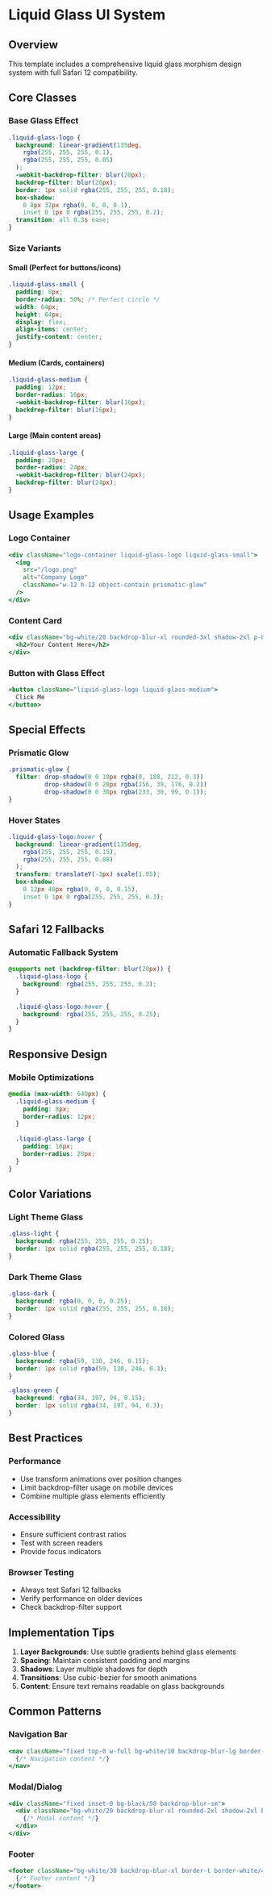 # Liquid Glass UI System

## Overview
This template includes a comprehensive liquid glass morphism design system with full Safari 12 compatibility.

## Core Classes

### Base Glass Effect
```css
.liquid-glass-logo {
  background: linear-gradient(135deg, 
    rgba(255, 255, 255, 0.1),
    rgba(255, 255, 255, 0.05)
  );
  -webkit-backdrop-filter: blur(20px);
  backdrop-filter: blur(20px);
  border: 1px solid rgba(255, 255, 255, 0.18);
  box-shadow: 
    0 8px 32px rgba(0, 0, 0, 0.1),
    inset 0 1px 0 rgba(255, 255, 255, 0.2);
  transition: all 0.3s ease;
}
```

### Size Variants

#### Small (Perfect for buttons/icons)
```css
.liquid-glass-small {
  padding: 8px;
  border-radius: 50%; /* Perfect circle */
  width: 64px;
  height: 64px;
  display: flex;
  align-items: center;
  justify-content: center;
}
```

#### Medium (Cards, containers)
```css
.liquid-glass-medium {
  padding: 12px;
  border-radius: 16px;
  -webkit-backdrop-filter: blur(16px);
  backdrop-filter: blur(16px);
}
```

#### Large (Main content areas)
```css
.liquid-glass-large {
  padding: 20px;
  border-radius: 24px;
  -webkit-backdrop-filter: blur(24px);
  backdrop-filter: blur(24px);
}
```

## Usage Examples

### Logo Container
```jsx
<div className="logo-container liquid-glass-logo liquid-glass-small">
  <img 
    src="/logo.png" 
    alt="Company Logo" 
    className="w-12 h-12 object-contain prismatic-glow"
  />
</div>
```

### Content Card
```jsx
<div className="bg-white/20 backdrop-blur-xl rounded-3xl shadow-2xl p-8 border border-white/30">
  <h2>Your Content Here</h2>
</div>
```

### Button with Glass Effect
```jsx
<button className="liquid-glass-logo liquid-glass-medium">
  Click Me
</button>
```

## Special Effects

### Prismatic Glow
```css
.prismatic-glow {
  filter: drop-shadow(0 0 10px rgba(0, 188, 212, 0.3))
          drop-shadow(0 0 20px rgba(156, 39, 176, 0.2))
          drop-shadow(0 0 30px rgba(233, 30, 99, 0.1));
}
```

### Hover States
```css
.liquid-glass-logo:hover {
  background: linear-gradient(135deg, 
    rgba(255, 255, 255, 0.15),
    rgba(255, 255, 255, 0.08)
  );
  transform: translateY(-3px) scale(1.05);
  box-shadow: 
    0 12px 40px rgba(0, 0, 0, 0.15),
    inset 0 1px 0 rgba(255, 255, 255, 0.3);
}
```

## Safari 12 Fallbacks

### Automatic Fallback System
```css
@supports not (backdrop-filter: blur(20px)) {
  .liquid-glass-logo {
    background: rgba(255, 255, 255, 0.2);
  }
  
  .liquid-glass-logo:hover {
    background: rgba(255, 255, 255, 0.25);
  }
}
```

## Responsive Design

### Mobile Optimizations
```css
@media (max-width: 640px) {
  .liquid-glass-medium {
    padding: 8px;
    border-radius: 12px;
  }
  
  .liquid-glass-large {
    padding: 16px;
    border-radius: 20px;
  }
}
```

## Color Variations

### Light Theme Glass
```css
.glass-light {
  background: rgba(255, 255, 255, 0.25);
  border: 1px solid rgba(255, 255, 255, 0.18);
}
```

### Dark Theme Glass
```css
.glass-dark {
  background: rgba(0, 0, 0, 0.25);
  border: 1px solid rgba(255, 255, 255, 0.18);
}
```

### Colored Glass
```css
.glass-blue {
  background: rgba(59, 130, 246, 0.15);
  border: 1px solid rgba(59, 130, 246, 0.3);
}

.glass-green {
  background: rgba(34, 197, 94, 0.15);
  border: 1px solid rgba(34, 197, 94, 0.3);
}
```

## Best Practices

### Performance
- Use transform animations over position changes
- Limit backdrop-filter usage on mobile devices
- Combine multiple glass elements efficiently

### Accessibility
- Ensure sufficient contrast ratios
- Test with screen readers
- Provide focus indicators

### Browser Testing
- Always test Safari 12 fallbacks
- Verify performance on older devices
- Check backdrop-filter support

## Implementation Tips

1. **Layer Backgrounds**: Use subtle gradients behind glass elements
2. **Spacing**: Maintain consistent padding and margins
3. **Shadows**: Layer multiple shadows for depth
4. **Transitions**: Use cubic-bezier for smooth animations
5. **Content**: Ensure text remains readable on glass backgrounds

## Common Patterns

### Navigation Bar
```jsx
<nav className="fixed top-0 w-full bg-white/10 backdrop-blur-lg border-b border-white/20">
  {/* Navigation content */}
</nav>
```

### Modal/Dialog
```jsx
<div className="fixed inset-0 bg-black/50 backdrop-blur-sm">
  <div className="bg-white/20 backdrop-blur-xl rounded-2xl shadow-2xl border border-white/30">
    {/* Modal content */}
  </div>
</div>
```

### Footer
```jsx
<footer className="bg-white/30 backdrop-blur-xl border-t border-white/40 shadow-lg">
  {/* Footer content */}
</footer>
```